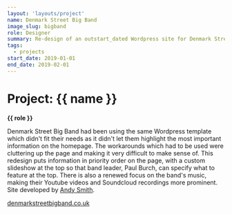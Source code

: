 ```yaml
---
layout: 'layouts/project'
name: Denmark Street Big Band
image_slug: bigband
role: Designer
summary: Re-design of an outstart_dated Wordpress site for Denmark Street Big Band.
tags:
  - projects
start_date: 2019-01-01
end_date: 2019-02-01
---
```


# Project: {{ name }}

<strong>{{ role }}</strong>

Denmark Street Big Band had been using the same Wordpress template which didn't fit their needs as it didn't let them highlight the most important information on the homepage. The workarounds which had to be used were cluttering up the page and making it very difficult to make sense of. This redesign puts information in priority order on the page, with a custom slideshow at the top so that band leader, Paul Burch, can specify what to feature at the top. There is also a renewed focus on the band's music, making their Youtube videos and Soundcloud recordings more prominent. Site developed by [Andy Smith](https://andyms.uk/).

<a href="https://denmarkstreetbigband.co.uk/">denmarkstreetbigband.co.uk</a>

<div class="project-images">
  <img class="project-image project-image--multiple" src="/assets/project-images/bigband.png" alt="" role="presentation">
  <img class="project-image project-image--multiple" src="/assets/project-images/bigband2.png" alt="" role="presentation">
</div>
